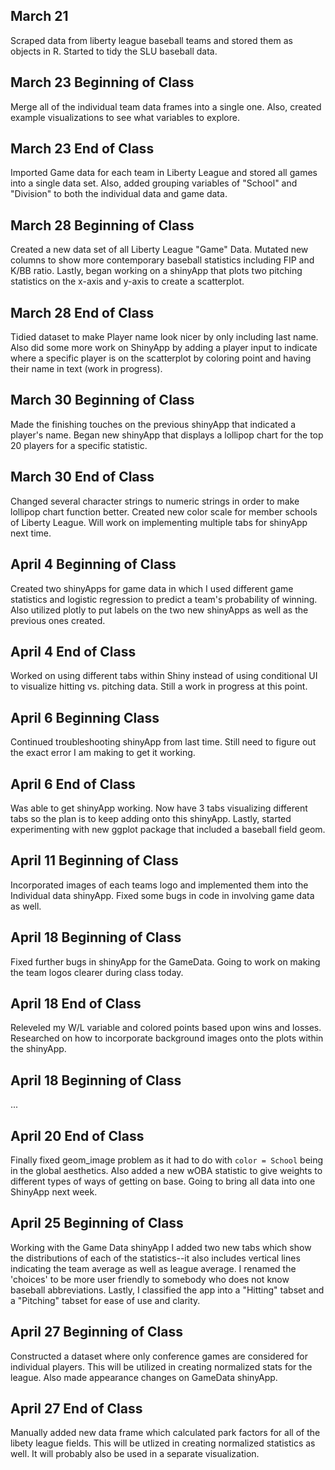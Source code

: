 ## March 21

Scraped data from liberty league baseball teams and stored them as objects in R. Started to tidy the SLU baseball data.

## March 23 Beginning of Class

Merge all of the individual team data frames into a single one. Also, created example visualizations to see what variables to explore.

## March 23 End of Class

Imported Game data for each team in Liberty League and stored all games into a single data set. Also, added grouping variables of "School" and "Division" to both the individual data and game data.

## March 28 Beginning of Class

Created a new data set of all Liberty League "Game" Data. Mutated new columns to show more contemporary baseball statistics including FIP and K/BB ratio. Lastly, began working on a shinyApp that plots two pitching statistics on the x-axis and y-axis to create a scatterplot.

## March 28 End of Class

Tidied dataset to make Player name look nicer by only including last name. Also did some more work on ShinyApp by adding a player input to indicate where a specific player is on the scatterplot by coloring point and having their name in text (work in progress).

## March 30 Beginning of Class

Made the finishing touches on the previous shinyApp that indicated a player's name. Began new shinyApp that displays a lollipop chart for the top 20 players for a specific statistic.

## March 30 End of Class

Changed several character strings to numeric strings in order to make lollipop chart function better. Created new color scale for member schools of Liberty League. Will work on implementing multiple tabs for shinyApp next time.

## April 4 Beginning of Class

Created two shinyApps for game data in which I used different game statistics and logistic regression to predict a team's probability of winning. Also utilized plotly to put labels on the two new shinyApps as well as the previous ones created.

## April 4 End of Class

Worked on using different tabs within Shiny instead of using conditional UI to visualize hitting vs. pitching data. Still a work in progress at this point.

## April 6 Beginning Class

Continued troubleshooting shinyApp from last time. Still need to figure out the exact error I am making to get it working.

## April 6 End of Class

Was able to get shinyApp working. Now have 3 tabs visualizing different tabs so the plan is to keep adding onto this shinyApp. Lastly, started experimenting with new ggplot package that included a baseball field geom.

## April 11 Beginning of Class

Incorporated images of each teams logo and implemented them into the Individual data shinyApp. Fixed some bugs in code in involving game data as well.

## April 18 Beginning of Class

Fixed further bugs in shinyApp for the GameData. Going to work on making the team logos clearer during class today.

## April 18 End of Class

Releveled my W/L variable and colored points based upon wins and losses. Researched on how to incorporate background images onto the plots within the shinyApp.

## April 18 Beginning of Class

...

## April 20 End of Class

Finally fixed geom_image problem as it had to do with `color = School` being in the global aesthetics. Also added a new wOBA statistic to give weights to different types of ways of getting on base. Going to bring all data into one ShinyApp next week.

## April 25 Beginning of Class

Working with the Game Data shinyApp I added two new tabs which show the distributions of each of the statistics--it also includes vertical lines indicating the team average as well as league average. I renamed the 'choices' to be more user friendly to somebody who does not know baseball abbreviations. Lastly, I classified the app into a "Hitting" tabset and a "Pitching" tabset for ease of use and clarity.

## April 27 Beginning of Class

Constructed a dataset where only conference games are considered for individual players. This will be utilized in creating normalized stats for the league. Also made appearance changes on GameData shinyApp.

## April 27 End of Class

Manually added new data frame which calculated park factors for all of the libety league fields. This will be utlized in creating normalized statistics as well. It will probably also be used in a separate visualization.

